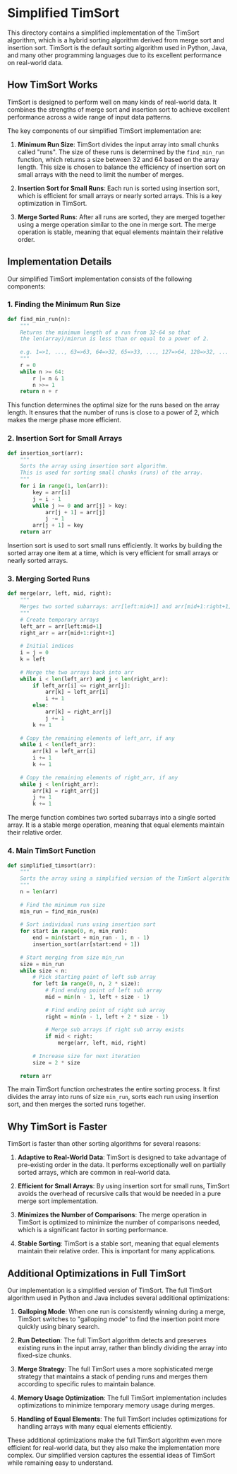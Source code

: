 # Simplified TimSort

This directory contains a simplified implementation of the TimSort algorithm, which is a hybrid sorting algorithm derived from merge sort and insertion sort. TimSort is the default sorting algorithm used in Python, Java, and many other programming languages due to its excellent performance on real-world data.

## How TimSort Works

TimSort is designed to perform well on many kinds of real-world data. It combines the strengths of merge sort and insertion sort to achieve excellent performance across a wide range of input data patterns.

The key components of our simplified TimSort implementation are:

1. **Minimum Run Size**: TimSort divides the input array into small chunks called "runs". The size of these runs is determined by the `find_min_run` function, which returns a size between 32 and 64 based on the array length. This size is chosen to balance the efficiency of insertion sort on small arrays with the need to limit the number of merges.

2. **Insertion Sort for Small Runs**: Each run is sorted using insertion sort, which is efficient for small arrays or nearly sorted arrays. This is a key optimization in TimSort.

3. **Merge Sorted Runs**: After all runs are sorted, they are merged together using a merge operation similar to the one in merge sort. The merge operation is stable, meaning that equal elements maintain their relative order.

## Implementation Details

Our simplified TimSort implementation consists of the following components:

### 1. Finding the Minimum Run Size

```python
def find_min_run(n):
    """
    Returns the minimum length of a run from 32-64 so that
    the len(array)/minrun is less than or equal to a power of 2.
    
    e.g. 1=>1, ..., 63=>63, 64=>32, 65=>33, ..., 127=>64, 128=>32, ...
    """
    r = 0
    while n >= 64:
        r |= n & 1
        n >>= 1
    return n + r
```

This function determines the optimal size for the runs based on the array length. It ensures that the number of runs is close to a power of 2, which makes the merge phase more efficient.

### 2. Insertion Sort for Small Arrays

```python
def insertion_sort(arr):
    """
    Sorts the array using insertion sort algorithm.
    This is used for sorting small chunks (runs) of the array.
    """
    for i in range(1, len(arr)):
        key = arr[i]
        j = i - 1
        while j >= 0 and arr[j] > key:
            arr[j + 1] = arr[j]
            j -= 1
        arr[j + 1] = key
    return arr
```

Insertion sort is used to sort small runs efficiently. It works by building the sorted array one item at a time, which is very efficient for small arrays or nearly sorted arrays.

### 3. Merging Sorted Runs

```python
def merge(arr, left, mid, right):
    """
    Merges two sorted subarrays: arr[left:mid+1] and arr[mid+1:right+1]
    """
    # Create temporary arrays
    left_arr = arr[left:mid+1]
    right_arr = arr[mid+1:right+1]
    
    # Initial indices
    i = j = 0
    k = left
    
    # Merge the two arrays back into arr
    while i < len(left_arr) and j < len(right_arr):
        if left_arr[i] <= right_arr[j]:
            arr[k] = left_arr[i]
            i += 1
        else:
            arr[k] = right_arr[j]
            j += 1
        k += 1
    
    # Copy the remaining elements of left_arr, if any
    while i < len(left_arr):
        arr[k] = left_arr[i]
        i += 1
        k += 1
    
    # Copy the remaining elements of right_arr, if any
    while j < len(right_arr):
        arr[k] = right_arr[j]
        j += 1
        k += 1
```

The merge function combines two sorted subarrays into a single sorted array. It is a stable merge operation, meaning that equal elements maintain their relative order.

### 4. Main TimSort Function

```python
def simplified_timsort(arr):
    """
    Sorts the array using a simplified version of the TimSort algorithm.
    """
    n = len(arr)
    
    # Find the minimum run size
    min_run = find_min_run(n)
    
    # Sort individual runs using insertion sort
    for start in range(0, n, min_run):
        end = min(start + min_run - 1, n - 1)
        insertion_sort(arr[start:end + 1])
    
    # Start merging from size min_run
    size = min_run
    while size < n:
        # Pick starting point of left sub array
        for left in range(0, n, 2 * size):
            # Find ending point of left sub array
            mid = min(n - 1, left + size - 1)
            
            # Find ending point of right sub array
            right = min(n - 1, left + 2 * size - 1)
            
            # Merge sub arrays if right sub array exists
            if mid < right:
                merge(arr, left, mid, right)
        
        # Increase size for next iteration
        size = 2 * size
    
    return arr
```

The main TimSort function orchestrates the entire sorting process. It first divides the array into runs of size `min_run`, sorts each run using insertion sort, and then merges the sorted runs together.

## Why TimSort is Faster

TimSort is faster than other sorting algorithms for several reasons:

1. **Adaptive to Real-World Data**: TimSort is designed to take advantage of pre-existing order in the data. It performs exceptionally well on partially sorted arrays, which are common in real-world data.

2. **Efficient for Small Arrays**: By using insertion sort for small runs, TimSort avoids the overhead of recursive calls that would be needed in a pure merge sort implementation.

3. **Minimizes the Number of Comparisons**: The merge operation in TimSort is optimized to minimize the number of comparisons needed, which is a significant factor in sorting performance.

4. **Stable Sorting**: TimSort is a stable sort, meaning that equal elements maintain their relative order. This is important for many applications.

## Additional Optimizations in Full TimSort

Our implementation is a simplified version of TimSort. The full TimSort algorithm used in Python and Java includes several additional optimizations:

1. **Galloping Mode**: When one run is consistently winning during a merge, TimSort switches to "galloping mode" to find the insertion point more quickly using binary search.

2. **Run Detection**: The full TimSort algorithm detects and preserves existing runs in the input array, rather than blindly dividing the array into fixed-size chunks.

3. **Merge Strategy**: The full TimSort uses a more sophisticated merge strategy that maintains a stack of pending runs and merges them according to specific rules to maintain balance.

4. **Memory Usage Optimization**: The full TimSort implementation includes optimizations to minimize temporary memory usage during merges.

5. **Handling of Equal Elements**: The full TimSort includes optimizations for handling arrays with many equal elements efficiently.

These additional optimizations make the full TimSort algorithm even more efficient for real-world data, but they also make the implementation more complex. Our simplified version captures the essential ideas of TimSort while remaining easy to understand. 
